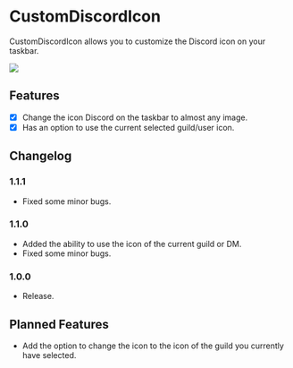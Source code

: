 # CustomDiscordIcon

CustomDiscordIcon allows you to customize the Discord icon on your taskbar.

<img src="https://github.com/KyzaGitHub/Khub/raw/master/media/custom-icon.png">

## Features

- [x] Change the icon Discord on the taskbar to almost any image.
- [x] Has an option to use the current selected guild/user icon.

## Changelog

### 1.1.1

 * Fixed some minor bugs.

### 1.1.0

 * Added the ability to use the icon of the current guild or DM.
 * Fixed some minor bugs.

### 1.0.0

 * Release.

## Planned Features

 * Add the option to change the icon to the icon of the guild you currently have selected.
